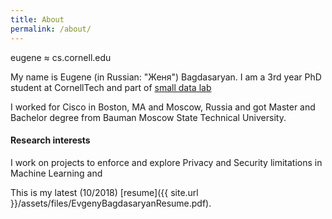```yaml
---
title: About
permalink: /about/
---
```


eugene ≈ cs.cornell.edu

My name is Eugene (in Russian: "Женя") Bagdasaryan. I am a 3rd year PhD student at CornellTech and part of [small data lab](http://smalldata.io)

I worked for Cisco in Boston, MA and Moscow, Russia and got Master and Bachelor degree from Bauman Moscow State Technical University.


#### Research interests

I work on projects to enforce and explore Privacy and Security limitations in Machine Learning and 


This is my latest (10/2018) [resume]({{ site.url }}/assets/files/EvgenyBagdasaryanResume.pdf).

<!-- ![profile]({{ site.url }}/images/zhenya.jpg){:class="img_profile"} -->
